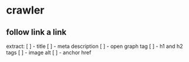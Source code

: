 # crawler

## follow link a link

extract:
[ ] - title
[ ] - meta description
[ ] - open graph tag
[ ] - h1 and h2 tags
[ ] - image alt
[ ] - anchor href
